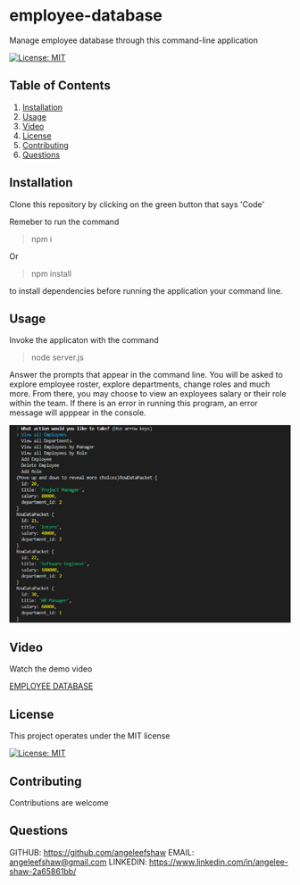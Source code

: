 # employee-database
Manage employee database through this command-line application
  
  [![License: MIT](https://img.shields.io/badge/License-MIT-yellow.svg)](https://opensource.org/licenses/MIT)
  
  
  ## Table of Contents
  1. [Installation](#Installation)
  2. [Usage](#Usage)
  3. [Video](#Video)
  4. [License](#License)
  5. [Contributing](#Contributing)
  6. [Questions](#Questions)
  
  ## Installation 
  Clone this repository by clicking on the green button that says 'Code'
  
  Remeber to run the command 
  
  > npm i
  
  Or
  
  > npm install
  
  to install dependencies before running the application your command line.
  
  ## Usage
  Invoke the applicaton with the command 
  
  > node server.js 
  
  Answer the prompts that appear in the command line. You will be asked to explore employee roster, explore departments, change roles and much more. From there, you may choose to view an exployees salary or their role within the team.
  If there is an error in running this program, an error message will apppear in the console.
  

  ![image](exployee-database.png)
  
  ## Video
  
  Watch the demo video
  
  [EMPLOYEE DATABASE](https://www.youtube.com/watch?v=hyltPxZ_oCA&feature=youtu.be "DATABASE")
  
  
  ## License
  This project operates under the MIT license
  
  [![License: MIT](https://img.shields.io/badge/License-MIT-yellow.svg)](https://opensource.org/licenses/MIT)
  
  ## Contributing 
  Contributions are welcome
  
  ## Questions
  
  GITHUB: https://github.com/angeleefshaw
  EMAIL: angeleefshaw@gmail.com
  LINKEDIN: https://www.linkedin.com/in/angelee-shaw-2a65861bb/
  
